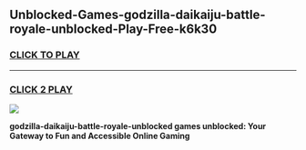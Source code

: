 
## Unblocked-Games-godzilla-daikaiju-battle-royale-unblocked-Play-Free-k6k30
<h3>
<a href="https://premium76.site?title=godzilla-daikaiju-battle-royale-unblocked&ref=20M">CLICK TO PLAY</a></h3>
<hr>

<h3>
<a href="https://premium76.site?title=godzilla-daikaiju-battle-royale-unblocked&ref=20M">CLICK 2 PLAY</a>
  
</h3>

<a href="https://premium76.site?title=godzilla-daikaiju-battle-royale-unblocked&ref=19M"><img src="https://clearcache.store/games.png"></a>


**godzilla-daikaiju-battle-royale-unblocked games unblocked: Your Gateway to Fun and Accessible Online Gaming**
